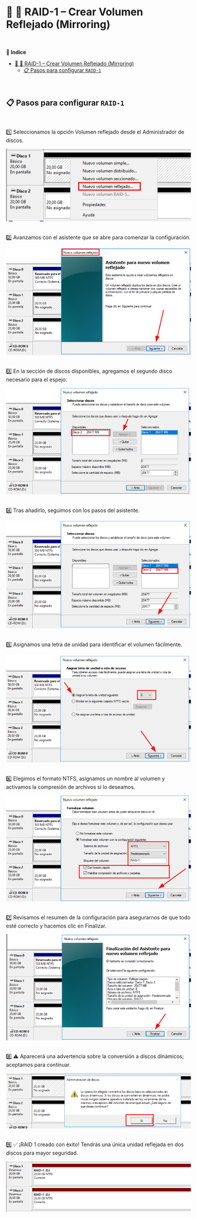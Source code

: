 # 💽 🔁 RAID-1 – Crear Volumen Reflejado (Mirroring)
<br>

**📑 Indice**
- [💽 🔁 RAID-1 – Crear Volumen Reflejado (Mirroring)](#--raid-1--crear-volumen-reflejado-mirroring)
  - [📋 Pasos para configurar ``RAID-1``](#-pasos-para-configurar-raid-1)

<br>

## 📋 Pasos para configurar ``RAID-1``
<br>

1️⃣ Seleccionamos la opción Volumen reflejado desde el Administrador de discos.

![Volumen reflejado](./img/raid1/raid1.png)
<br> <br>


2️⃣ Avanzamos con el asistente que se abre para comenzar la configuración.

![Abir asistente](./img/raid1/raid2.png)
<br> <br>


3️⃣ En la sección de discos disponibles, agregamos el segundo disco necesario para el espejo.

![Nuevo disco agregado](./img/raid1/raid3.png)
<br> <br>


4️⃣ Tras añadirlo, seguimos con los pasos del asistente.

![Seguir con configuación](./img/raid1/raid4.png)
<br> <br>


5️⃣ Asignamos una letra de unidad para identificar el volumen fácilmente.

![Asignar letra](./img/raid1/raid5.png)
<br> <br>


6️⃣ Elegimos el formato NTFS, asignamos un nombre al volumen y activamos la compresión de archivos si lo deseamos.

![Formato del raid](./img/raid1/raid6.png)
<br> <br>


7️⃣ Revisamos el resumen de la configuración para asegurarnos de que todo esté correcto y hacemos clic en Finalizar.

![Revisión de configuración](./img/raid1/raid7.png)
<br> <br>


8️⃣ ⚠️ Aparecerá una advertencia sobre la conversión a discos dinámicos; aceptamos para continuar.

![Advertencia del raid](./img/raid1/raid8.png)
<br> <br>


9️⃣ ✅ ¡RAID 1 creado con éxito! Tendrás una única unidad reflejada en dos discos para mayor seguridad.

![RAID-1 creado](./img/raid1/raid9.png)

